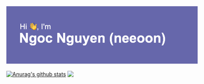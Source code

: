 <img src="header.png" alt="👋 Hi there! I'm Ngoc Nguyen (neeoon)" title="👋 Hi there! I'm Ngoc Nguyen (neeoon)"/>

<a href="https://github.com/anuraghazra/github-readme-stats"><img align="center" src="https://github-readme-stats.vercel.app/api?username=anuraghazra&show_icons=true&include_all_commits=true&hide_border=true" alt="Anurag's github stats" /></a> <a href="https://github.com/anuraghazra/github-readme-stats"><img align="center" src="https://github-readme-stats.vercel.app/api/top-langs/?username=anuraghazra&hide_border=true&compact=true" /></a>
